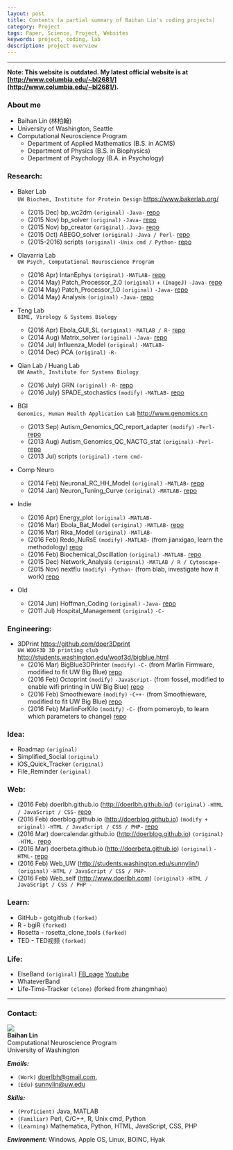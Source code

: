 ```yaml
---
layout: post
title: Contents (a partial summary of Baihan Lin's coding projects)
category: Project
tags: Paper, Science, Project, Websites
keywords: project, coding, lab
description: project overview
---
```


***  

**__Note: This website is outdated. My latest official website is at [http://www.columbia.edu/~bl2681/](http://www.columbia.edu/~bl2681/).__**

### About me
* Baihan Lin (林柏翰)  
* University of Washington, Seattle
* Computational Neuroscience Program  
  - Department of Applied Mathematics  (B.S. in ACMS)  
  - Department of Physics  (B.S. in Biophysics)  
  - Department of Psychology  (B.A. in Psychology)  
  
  
### Research:

* Baker Lab  
  `UW Biochem, Institute for Protein Design` <https://www.bakerlab.org/>   
  - (2015 Dec) bp_wc2dm `(original)` `-Java-` [repo](https://github.com/doerlbh/BakerLab_bp_wc2dm)
  - (2015 Nov) bp_solver `(original)` `-Java-` [repo](https://github.com/doerlbh/BakerLab_bp_solver)
  - (2015 Nov) bp_creator `(original)` `-Java-` [repo](https://github.com/doerlbh/BakerLab_bp_creator)
  - (2015 Oct) ABEGO_solver `(original)` `-Java / Perl-` [repo](https://github.com/doerlbh/BakerLab_ABEGO_solver)
  - (2015-2016) scripts `(original)`  `-Unix cmd / Python-` [repo](https://github.com/doerlbh/BakerLab_cmd_scripts)   
  
     
* Olavarria Lab  
  `UW Psych, Computational Neuroscience Program`
  - (2016 Apr) IntanEphys `(original)` `-MATLAB-` [repo](https://github.com/doerlbh/OLab_IntanEphys)
  - (2014 May) Patch_Processor_2.0 `(original)` + `(ImageJ)` `-Java-` [repo](https://github.com/doerlbh/OLab_patch_processor_2.0)
  - (2014 May) Patch_Processor_1.0 `(original)` `-Java-` [repo](https://github.com/doerlbh/OLab_patch_processor_1.0)
  - (2014 May) Analysis `(original)` `-Java-` [repo](https://github.com/doerlbh/OLab_analysis)   
  
     
* Teng Lab  
  `BIME, Virology & Systems Biology` 
  - (2016 Apr) Ebola_GUI_SL `(original)` `-MATLAB / R-` [repo](https://github.com/doerlbh/TengLab_Ebola_GUI_SL)
  - (2014 Aug) Matrix_solver `(original)`  `-Java-` [repo](https://github.com/doerlbh/TengLab_Matrix_Solver)
  - (2014 Jul) Influenza_Model `(original)` `-MATLAB-` 
  - (2014 Dec) PCA `(original)` `-R-`
  
     
* Qian Lab / Huang Lab  
  `UW Amath, Institute for Systems Biology` 
  - (2016 July) GRN `(original)` `-R-` [repo](https://github.com/doerlbh/ISB_GRN)
  - (2016 July) SPADE_stochastics `(modify)`  `-MATLAB-` [repo](https://github.com/doerlbh/QianLab_SPADE_stochastics)
  
     
* BGI  
  `Genomics, Human Health Application Lab` <http://www.genomics.cn>
  - (2013 Sep) Autism_Genomics_QC_report_adapter `(modify)`  `-Perl-` [repo](https://github.com/doerlbh/BGI_Autism_Genomics_QC_report_adapter)
  - (2013 Aug) Autism_Genomics_QC_NACTG_stat `(original)`  `-Perl-` [repo](https://github.com/doerlbh/BGI_Autism_Genomics_QC_NACTG_stat)
  - (2013 Jul) scripts `(original)`  `-term cmd-`  
  
    
* Comp Neuro  
  - (2014 Feb) 	Neuronal_RC_HH_Model `(original)`	 `-MATLAB-` [repo](https://github.com/doerlbh/CompNeuro_Neuronal_RC_HH_Model)
  - (2014 Jan) 	Neuron_Tuning_Curve	`(original)` 	`-MATLAB-`	[repo](https://github.com/doerlbh/CompNeuro_Neuron_Tuning_Curve)

     
* Indie  
  - (2016 Apr) Energy_plot `(original)` `-MATLAB-` 
  - (2016 Mar) Ebola_Bat_Model `(original)` `-MATLAB-` [repo](https://github.com/doerlbh/Epidemic_Ebola_Bat_Model)
  - (2016 Mar) Rika_Model `(original)` `-MATLAB-` 
  - (2016 Feb) Redo_NuRsE `(modify)` `-MATLAB-` (from jianxigao, learn the methodology) [repo](https://github.com/doerlbh/Indie_Redo_NuRsE)
  - (2016 Feb) Biochemical_Oscillation `(original)` `-MATLAB-` [repo](https://github.com/doerlbh/Indie_Biochemical_Oscillation)
  - (2015 Dec) Network_Analysis `(original)` `-MATLAB / R / Cytoscape-` 
  - (2015 Nov) nextflu `(modify)` `-Python-` (from blab, investigate how it work) [repo](https://github.com/doerlbh/Indie-nextflu)
  
   
* Old  
  - (2014 Jun) Hoffman_Coding `(original)` `-Java-` [repo](https://github.com/doerlbh/Hoffman_Coding)
  - (2011 Jul) Hospital_Management `(original)` `-C-` 
  
  
### Engineering:
* 3DPrint   <https://github.com/doer3Dprint>   
  `UW WOOF3D 3D printing club` <http://students.washington.edu/woof3d/bigblue.html>
  - (2016 Mar) BigBlue3DPrinter `(modify)` `-C-` (from Marlin Firmware, modified to fit UW Big Blue) [repo](https://github.com/doer3Dprint/BigBlue3DPrinter)
  - (2016 Feb) Octoprint `(modify)` `-JavaScript-` (from fossel, modified to enable wifi printing in UW Big Blue) [repo](https://github.com/doer3Dprint/3DPrint_OctoPrint)
  - (2016 Feb) Smoothieware `(modify)` `-C++-` (from Smoothieware, modified to fit UW Big Blue) [repo](https://github.com/doer3Dprint/3DPrint_Smoothieware)
  - (2016 Feb) MarlinForKilo `(modify)` `-C-` (from pomeroyb, to learn which parameters to change) [repo](https://github.com/doer3Dprint/3DPrint_MarlinForKilo)
  
  
### Idea: 
* Roadmap `(original)`  
* Simplified_Social `(original)`
* iOS_Quick_Tracker `(original)`
* File_Reminder `(original)`
  
  
### Web:
* (2016 Feb) doerlbh.github.io (<http://doerlbh.github.io/>) `(original)`  `-HTML / JavaScript / CSS-` [repo](https://github.com/doerlbh/doerlbh.github.io)
* (2016 Feb) doerblog.github.io (<http://doerblog.github.io>) `(modify + original)`  `-HTML / JavaScript / CSS / PHP-` [repo](https://github.com/doerblog/doerblog.github.io)
* (2016 Mar) doercalendar.github.io (<http://doerblog.github.io>) `(original)`  `-HTML-` [repo](https://github.com/doercalendar/doercalendar.github.io)
* (2016 Mar) doerbeta.github.io (<http://doerbeta.github.io>) `(original)`  `-HTML-` [repo](https://github.com/doerbeta/doerbeta.github.io)
* (2016 Feb) Web_UW (<http://students.washington.edu/sunnylin/>) `(original)`  `-HTML / JavaScript / CSS / PHP-` 
* (2016 Feb) Web_self (<http://www.doerlbh.com>) `(original)`  `-HTML / JavaScript / CSS / PHP -` 
  
  
### Learn:
* GitHub - gotgithub `(forked)`
* R - bgiR `(forked)`
* Rosetta - rosetta_clone_tools `(forked)`
* TED - TED视频 `(forked)`
  
  
### Life:
* ElseBand `(original)` [FB_page](https://www.facebook.com/elseband) [Youtube](www.youtube.com/user/elsemusicband)
* WhateverBand
* Life-Time-Tracker `(clone)` (forked from zhangmhao)
  
  
***

### Contact:
![](https://dwa5x7aod66zk.cloudfront.net/assets/labtocat-0bb6a395e2d142d0713e3e34bff9f446.png)  
**Baihan Lin**  
Computational Neuroscience Program  
University of Washington
  
***Emails:***   
* `(Work)` doerlbh@gmail.com,  
* `(Edu)`  sunnylin@uw.edu   

***Skills:***
* `(Proficient)` Java, MATLAB   
* `(Familiar)`   Perl, C/C++, R, Unix cmd, Python 
* `(Learning)`   Mathematica, Python, HTML, JavaScript, CSS, PHP 

***Environment:***  Windows, Apple OS, Linux, BOINC, Hyak



